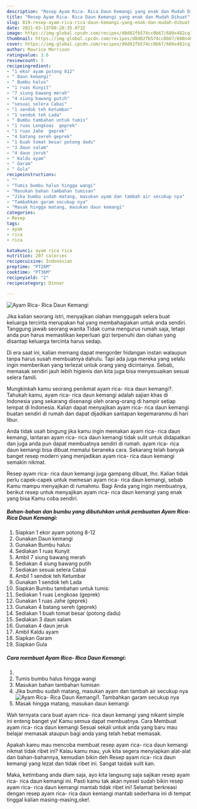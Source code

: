 ```yaml
---
description: "Resep Ayam Rica- Rica Daun Kemangi yang enak dan Mudah Dibuat"
title: "Resep Ayam Rica- Rica Daun Kemangi yang enak dan Mudah Dibuat"
slug: 819-resep-ayam-rica-rica-daun-kemangi-yang-enak-dan-mudah-dibuat
date: 2021-03-13T00:28:35.073Z
image: https://img-global.cpcdn.com/recipes/d8d82fb574cc0b67/680x482cq70/ayam-rica-rica-daun-kemangi-foto-resep-utama.jpg
thumbnail: https://img-global.cpcdn.com/recipes/d8d82fb574cc0b67/680x482cq70/ayam-rica-rica-daun-kemangi-foto-resep-utama.jpg
cover: https://img-global.cpcdn.com/recipes/d8d82fb574cc0b67/680x482cq70/ayam-rica-rica-daun-kemangi-foto-resep-utama.jpg
author: Maurice Morrison
ratingvalue: 3.6
reviewcount: 3
recipeingredient:
- "1 ekor ayam potong 812"
- " Daun kemangi"
- " Bumbu halus"
- "1 ruas Kunyit"
- "7 siung bawang merah"
- "4 siung bawang putih"
- "sesuai selera Cabai"
- "1 sendok teh Ketumbar"
- "1 sendok teh Lada"
- " Bumbu tambahan untuk tumis"
- "1 ruas Lengkoas  geprek"
- "1 ruas Jahe  geprek"
- "4 batang sereh geprek"
- "1 buah tomat besar potong dadu"
- "3 daun salam"
- "4 daun jeruk"
- " Kaldu ayam"
- " Garam"
- " Gula"
recipeinstructions:
- ""
- "Tumis bumbu halus hingga wangi"
- "Masukan bahan tambahan tumisan"
- "Jika bumbu sudah matang, masukan ayam dan tambah air secukup nya"
- "Tambahkan garam secukup nya"
- "Masak hingga matang, masukan daun kemangi"
categories:
- Resep
tags:
- ayam
- rica
- rica

katakunci: ayam rica rica 
nutrition: 207 calories
recipecuisine: Indonesian
preptime: "PT26M"
cooktime: "PT36M"
recipeyield: "2"
recipecategory: Dinner

---
```



![Ayam Rica- Rica Daun Kemangi](https://img-global.cpcdn.com/recipes/d8d82fb574cc0b67/680x482cq70/ayam-rica-rica-daun-kemangi-foto-resep-utama.jpg)

Jika kalian seorang istri, menyajikan olahan menggugah selera buat keluarga tercinta merupakan hal yang membahagiakan untuk anda sendiri. Tanggung jawab seorang  wanita Tidak cuma mengurus rumah saja, tetapi anda pun harus memastikan keperluan gizi terpenuhi dan olahan yang disantap keluarga tercinta harus sedap.

Di era  saat ini, kalian memang dapat mengorder hidangan instan walaupun tanpa harus susah membuatnya dahulu. Tapi ada juga mereka yang selalu ingin memberikan yang terlezat untuk orang yang dicintainya. Sebab, memasak sendiri jauh lebih higienis dan kita juga bisa menyesuaikan sesuai selera famili. 



Mungkinkah kamu seorang penikmat ayam rica- rica daun kemangi?. Tahukah kamu, ayam rica- rica daun kemangi adalah sajian khas di Indonesia yang sekarang disenangi oleh orang-orang di hampir setiap tempat di Indonesia. Kalian dapat menyajikan ayam rica- rica daun kemangi buatan sendiri di rumah dan dapat dijadikan santapan kegemaranmu di hari libur.

Anda tidak usah bingung jika kamu ingin memakan ayam rica- rica daun kemangi, lantaran ayam rica- rica daun kemangi tidak sulit untuk didapatkan dan juga anda pun dapat membuatnya sendiri di rumah. ayam rica- rica daun kemangi bisa dibuat memalui beraneka cara. Sekarang telah banyak banget resep modern yang menjadikan ayam rica- rica daun kemangi semakin nikmat.

Resep ayam rica- rica daun kemangi juga gampang dibuat, lho. Kalian tidak perlu capek-capek untuk memesan ayam rica- rica daun kemangi, sebab Kamu mampu menyajikan di rumahmu. Bagi Anda yang ingin membuatnya, berikut resep untuk menyajikan ayam rica- rica daun kemangi yang enak yang bisa Kamu coba sendiri.

<!--inarticleads1-->

##### Bahan-bahan dan bumbu yang dibutuhkan untuk pembuatan Ayam Rica- Rica Daun Kemangi:

1. Siapkan 1 ekor ayam potong 8-12
1. Gunakan  Daun kemangi
1. Gunakan  Bumbu halus:
1. Sediakan 1 ruas Kunyit
1. Ambil 7 siung bawang merah
1. Sediakan 4 siung bawang putih
1. Sediakan sesuai selera Cabai
1. Ambil 1 sendok teh Ketumbar
1. Gunakan 1 sendok teh Lada
1. Siapkan  Bumbu tambahan untuk tumis:
1. Sediakan 1 ruas Lengkoas  (geprek)
1. Gunakan 1 ruas Jahe  (geprek)
1. Gunakan 4 batang sereh (geprek)
1. Sediakan 1 buah tomat besar (potong dadu)
1. Sediakan 3 daun salam
1. Gunakan 4 daun jeruk
1. Ambil  Kaldu ayam
1. Siapkan  Garam
1. Siapkan  Gula




<!--inarticleads2-->

##### Cara membuat Ayam Rica- Rica Daun Kemangi:

1. 
1. Tumis bumbu halus hingga wangi
1. Masukan bahan tambahan tumisan
1. Jika bumbu sudah matang, masukan ayam dan tambah air secukup nya
<img src="//assets-global.cpcdn.com/assets/icons/button_play-2c75c40dde080a61004c1f40b05d8f140eaff45d7e9e6481dc71c63d2e7c4909.png" alt="Ayam Rica- Rica Daun Kemangi">1. Tambahkan garam secukup nya
1. Masak hingga matang, masukan daun kemangi




Wah ternyata cara buat ayam rica- rica daun kemangi yang nikamt simple ini enteng banget ya! Kamu semua dapat membuatnya. Cara Membuat ayam rica- rica daun kemangi Sesuai sekali untuk anda yang baru mau belajar memasak ataupun bagi anda yang telah hebat memasak.

Apakah kamu mau mencoba membuat resep ayam rica- rica daun kemangi nikmat tidak ribet ini? Kalau kamu mau, yuk kita segera menyiapkan alat-alat dan bahan-bahannya, kemudian bikin deh Resep ayam rica- rica daun kemangi yang lezat dan tidak ribet ini. Sangat taidak sulit kan. 

Maka, ketimbang anda diam saja, ayo kita langsung saja sajikan resep ayam rica- rica daun kemangi ini. Pasti kamu tak akan nyesel sudah bikin resep ayam rica- rica daun kemangi mantab tidak ribet ini! Selamat berkreasi dengan resep ayam rica- rica daun kemangi mantab sederhana ini di tempat tinggal kalian masing-masing,oke!.

